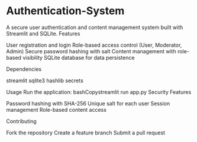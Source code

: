 # Authentication-System

A secure user authentication and content management system built with Streamlit and SQLite.
Features

User registration and login
Role-based access control (User, Moderator, Admin)
Secure password hashing with salt
Content management with role-based visibility
SQLite database for data persistence


Dependencies

streamlit
sqlite3
hashlib
secrets

Usage
Run the application:
bashCopystreamlit run app.py
Security Features

Password hashing with SHA-256
Unique salt for each user
Session management
Role-based content access


Contributing

Fork the repository
Create a feature branch
Submit a pull request
